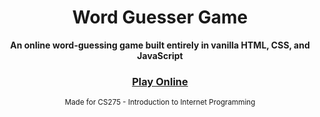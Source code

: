 <div align="center">
  <h1>Word Guesser Game</h1>
</div>
<div align="center">
  <strong>An online word-guessing game built entirely in vanilla HTML, CSS, and JavaScript</strong>
</div>
<div align="center">
  <h3>
    <a href="https://averybuehler.github.io/CS275-Final-Project/">
      Play Online
    </a>
  </h3>
</div>
<div align="center">
  <sub>Made for CS275 - Introduction to Internet Programming</sub>
</div>
